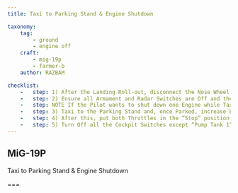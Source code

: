 ```yaml
---
title: Taxi to Parking Stand & Engine Shutdown

taxonomy:
    tag:
        - ground
        - engine off
    craft: 
        - mig-19p
        - farmer-b
    author: RAZBAM

checklist:
    -   step: 1) After the Landing Roll-out, disconnect the Nose Wheel Brake and un-pressurize the Cockpit. The Canopy can be opened if necessary.
    -   step: 2) Ensure all Armament and Radar Switches are Off and the Trigger is in its Safe Position.
    -   step: NOTE If the Pilot wants to shut down one Engine while Taxiing to the Parking Stand, the LH Engine must be stopped first. This is because the Hydraulic Pump that controls the Afterburner Nozzle Petals is powered by the RH Engine.
    -   step: 3) Taxi to the Parking Stand and, once Parked, increase Engine RPM to 10,000 for 1 minute.
    -   step: 4) After this, put both Throttles in the “Stop” position.
    -   step: 5) Turn Off all the Cockpit Switches except “Pump Tank 1” and “Battery”.<br />Once both Engines have completely stopped rotating, turn these Off.
---
```


## MiG-19P 
Taxi to Parking Stand & Engine Shutdown

===


